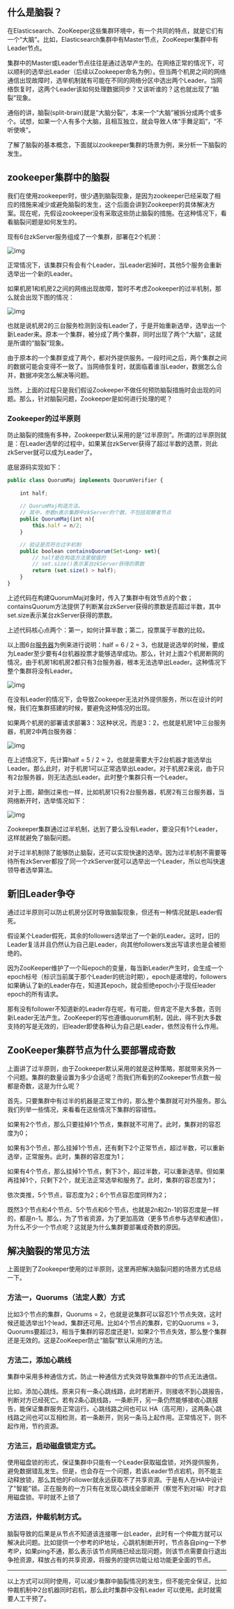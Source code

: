 ## 什么是脑裂？

在Elasticsearch、ZooKeeper这些集群环境中，有一个共同的特点，就是它们有一个“大脑”。比如，Elasticsearch集群中有Master节点，ZooKeeper集群中有Leader节点。

集群中的Master或Leader节点往往是通过选举产生的。在网络正常的情况下，可以顺利的选举出Leader（后续以Zookeeper命名为例）。但当两个机房之间的网络通信出现故障时，选举机制就有可能在不同的网络分区中选出两个Leader。当网络恢复时，这两个Leader该如何处理数据同步？又该听谁的？这也就出现了“脑裂”现象。

通俗的讲，脑裂(split-brain)就是“大脑分裂”，本来一个“大脑”被拆分成两个或多个。试想，如果一个人有多个大脑，且相互独立，就会导致人体“手舞足蹈”，“不听使唤”。

了解了脑裂的基本概念，下面就以zookeeper集群的场景为例，来分析一下脑裂的发生。

## zookeeper集群中的脑裂

我们在使用zookeeper时，很少遇到脑裂现象，是因为zookeeper已经采取了相应的措施来减少或避免脑裂的发生，这个后面会讲到Zookeeper的具体解决方案。现在呢，先假设zookeeper没有采取这些防止脑裂的措施。在这种情况下，看看脑裂问题是如何发生的。

现有6台zkServer服务组成了一个集群，部署在2个机房：

![img](./img/分布式设计应避免“脑裂”发生/1200-20230711110214351.jpeg)

正常情况下，该集群只有会有个Leader，当Leader宕掉时，其他5个服务会重新选举出一个新的Leader。

如果机房1和机房2之间的网络出现故障，暂时不考虑Zookeeper的过半机制，那么就会出现下图的情况： 

![img](./img/分布式设计应避免“脑裂”发生/1200.jpeg)

也就是说机房2的三台服务检测到没有Leader了，于是开始重新选举，选举出一个新Leader来。原本一个集群，被分成了两个集群，同时出现了两个“大脑”，这就是所谓的“脑裂”现象。

由于原本的一个集群变成了两个，都对外提供服务。一段时间之后，两个集群之间的数据可能会变得不一致了。当网络恢复时，就面临着谁当Leader，数据怎么合并，数据冲突怎么解决等问题。

当然，上面的过程只是我们假设Zookeeper不做任何预防脑裂措施时会出现的问题。那么，针对脑裂问题，Zookeeper是如何进行处理的呢？

### Zookeeper的过半原则

防止脑裂的措施有多种，Zookeeper默认采用的是“过半原则”。所谓的过半原则就是：在Leader选举的过程中，如果某台zkServer获得了超过半数的选票，则此zkServer就可以成为Leader了。

底层源码实现如下：

```javascript
public class QuorumMaj implements QuorumVerifier {
 
    int half;
    
    // QuorumMaj构造方法。
    // 其中，参数n表示集群中zkServer的个数，不包括观察者节点
    public QuorumMaj(int n){
        this.half = n/2;
    }

    // 验证是否符合过半机制
    public boolean containsQuorum(Set<Long> set){
        // half是在构造方法里赋值的
        // set.size()表示某台zkServer获得的票数
        return (set.size() > half);
    }
}
```

上述代码在构建QuorumMaj对象时，传入了集群中有效节点的个数；containsQuorum方法提供了判断某台zkServer获得的票数是否超过半数，其中set.size表示某台zkServer获得的票数。

上述代码核心点两个：第一，如何计算半数；第二，投票属于半数的比较。

以上图6台[服务器](https://cloud.tencent.com/product/cvm?from=20065&from_column=20065)为例来进行说明：half = 6 / 2 = 3，也就是说选举的时候，要成为Leader至少要有4台机器投票才能够选举成功。那么，针对上面2个机房断网的情况，由于机房1和机房2都只有3台服务器，根本无法选举出Leader。这种情况下整个集群将没有Leader。

![img](./img/分布式设计应避免“脑裂”发生/1200-20230711110214369.jpeg)

在没有Leader的情况下，会导致Zookeeper无法对外提供服务，所以在设计的时候，我们在集群搭建的时候，要避免这种情况的出现。

如果两个机房的部署请求部署3：3这种状况，而是3：2，也就是机房1中三台服务器，机房2中两台服务器： 

![img](./img/分布式设计应避免“脑裂”发生/1200-20230711110214372.jpeg)

在上述情况下，先计算half = 5 / 2 = 2，也就是需要大于2台机器才能选举出Leader。那么此时，对于机房1可以正常选举出Leader。对于机房2来说，由于只有2台服务器，则无法选出Leader。此时整个集群只有一个Leader。

对于上图，颠倒过来也一样，比如机房1只有2台服务器，机房2有三台服务器，当网络断开时，选举情况如下： 

![img](./img/分布式设计应避免“脑裂”发生/1200-20230711110214362.jpeg)

Zookeeper集群通过过半机制，达到了要么没有Leader，要没只有1个Leader，这样就避免了脑裂问题。

对于过半机制除了能够防止脑裂，还可以实现快速的选举。因为过半机制不需要等待所有zkServer都投了同一个zkServer就可以选举出一个Leader，所以也叫快速领导者选举算法。

## 新旧Leader争夺

通过过半原则可以防止机房分区时导致脑裂现象，但还有一种情况就是Leader假死。

假设某个Leader假死，其余的followers选举出了一个新的Leader。这时，旧的Leader复活并且仍然认为自己是Leader，向其他followers发出写请求也是会被拒绝的。

因为ZooKeeper维护了一个叫epoch的变量，每当新Leader产生时，会生成一个epoch标号（标识当前属于那个Leader的统治时期），epoch是递增的，followers如果确认了新的Leader存在，知道其epoch，就会拒绝epoch小于现任leader epoch的所有请求。

那有没有follower不知道新的Leader存在呢，有可能，但肯定不是大多数，否则新Leader无法产生。ZooKeeper的写也遵循quorum机制，因此，得不到大多数支持的写是无效的，旧leader即使各种认为自己是Leader，依然没有什么作用。

## ZooKeeper集群节点为什么要部署成奇数

上面讲了过半原则，由于Zookeeper默认采用的就是这种策略，那就带来另外一个问题。集群的数量设置为多少合适呢？而我们所看到的Zookeeper节点数一般都是奇数，这是为什么呢？

首先，只要集群中有过半的机器是正常工作的，那么整个集群就可对外服务。那么我们列举一些情况，来看看在这些情况下集群的容错性。

如果有2个节点，那么只要挂掉1个节点，集群就不可用了。此时，集群对的容忍度为0；

如果有3个节点，那么挂掉1个节点，还有剩下2个正常节点，超过半数，可以重新选举，正常服务。此时，集群的容忍度为1；

如果有4个节点，那么挂掉1个节点，剩下3个，超过半数，可以重新选举。但如果再挂掉1个，只剩下2个，就无法正常选举和服务了。此时，集群的容忍度为1；

依次类推，5个节点，容忍度为2；6个节点容忍度同样为2；

既然3个节点和4个节点、5个节点和6个节点，也就是2n和2n-1的容忍度是一样的，都是n-1。那么，为了节省资源，为了更加高效（更多节点参与选举和通信），为什么不少一个节点呢？这就是为什么集群要部署成奇数的原因。

## 解决脑裂的常见方法

上面提到了Zookeeper使用的过半原则，这里再把解决脑裂问题的场景方式总结一下。

### 方法一，Quorums（法定人数）方式

比如3个节点的集群，Quorums = 2，也就是说集群可以容忍1个节点失效，这时候还能选举出1个lead，集群还可用。比如4个节点的集群，它的Quorums = 3，Quorums要超过3，相当于集群的容忍度还是1，如果2个节点失效，那么整个集群还是无效的。这是ZooKeeper防止“脑裂”默认采用的方法。

### 方法二，添加心跳线

集群中采用多种通信方式，防止一种通信方式失效导致集群中的节点无法通信。

比如，添加心跳线。原来只有一条心跳线路，此时若断开，则接收不到心跳报告，判断对方已经死亡。若有2条心跳线路，一条断开，另一条仍然能够接收心跳报告，能保证集群服务正常运行。心跳线路之间也可以 HA（高可用），这两条心跳线路之间也可以互相检测，若一条断开，则另一条马上起作用。正常情况下，则不起作用，节约资源。

### 方法三，启动磁盘锁定方式。

使用磁盘锁的形式，保证集群中只能有一个Leader获取磁盘锁，对外提供服务，避免数据错乱发生。但是，也会存在一个问题，若该Leader节点宕机，则不能主动释放锁，那么其他的Follower就永远获取不了共享资源。于是有人在HA中设计了"智能"锁。正在服务的一方只有在发现心跳线全部断开（察觉不到对端）时才启用磁盘锁。平时就不上锁了

### 方法四，仲裁机制方式。

脑裂导致的后果是从节点不知道该连接哪一台Leader，此时有一个仲裁方就可以解决此问题。比如提供一个参考的IP地址，心跳机制断开时，节点各自ping一下参考IP，如果ping不通，那么表示该节点网络已经出现问题，则该节点需要自行退出争抢资源，释放占有的共享资源，将服务的提供功能让给功能更全面的节点。

---

以上方式可以同时使用，可以减少集群中脑裂情况的发生，但不能完全保证，比如仲裁机制中2台机器同时宕机，那么此时集群中没有Leader 可以使用。此时就需要人工干预了。
